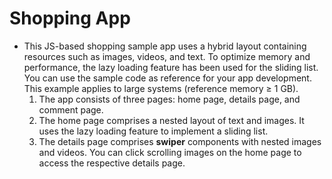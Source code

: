 # Shopping App<a name="EN-US_TOPIC_0000001159661605"></a>

-   This JS-based shopping sample app uses a hybrid layout containing resources such as images, videos, and text. To optimize memory and performance, the lazy loading feature has been used for the sliding list. You can use the sample code as reference for your app development. This example applies to large systems \(reference memory ≥ 1 GB\).
    1.  The app consists of three pages: home page, details page, and comment page.
    2.  The home page comprises a nested layout of text and images. It uses the lazy loading feature to implement a sliding list.
    3.  The details page comprises  **swiper**  components with nested images and videos. You can click scrolling images on the home page to access the respective details page.



